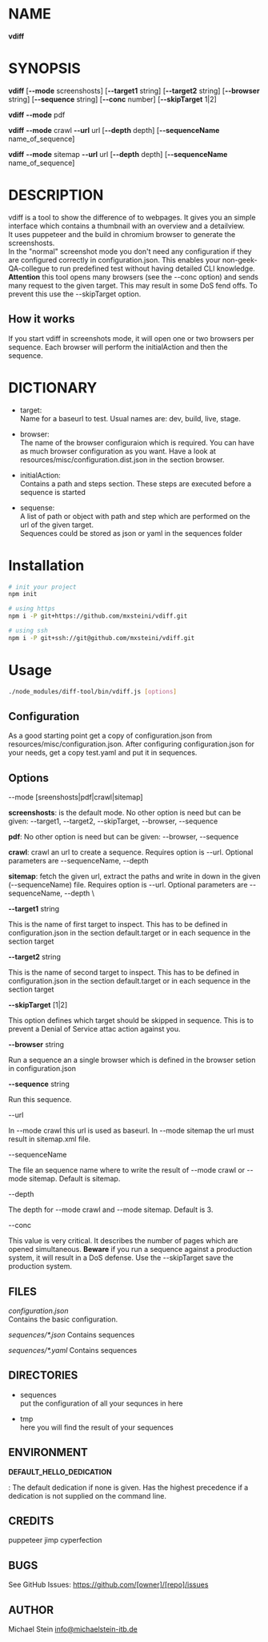 # NAME

**vdiff**

# SYNOPSIS

**vdiff** [**--mode** screenshosts] [**--target1** string] [**--target2** string] [**--browser** string] [**--sequence** string] [**--conc** number] [**--skipTarget** 1|2]

**vdiff** **--mode** pdf

**vdiff** **--mode** crawl **--url** url [**--depth** depth] [**--sequenceName** name_of_sequence]

**vdiff** **--mode** sitemap **--url** url [**--depth** depth] [**--sequenceName** name_of_sequence]

# DESCRIPTION

vdiff is a tool to show the difference of to webpages. It gives you an simple interface which contains a thumbnail with an overview and a detailview. \
It uses puppeteer and the build in chromium browser to generate the screenshosts. \
In the "normal" screenshot mode you don't need any configuration if they are configured correctly in configuration.json. This enables your non-geek-QA-collegue to run predefined test without having detailed CLI knowledge.\
**Attention** this tool opens many browsers (see the --conc option) and sends many request to the given target. This may result in some DoS fend offs. To prevent this use the --skipTarget option.

## How it works

If you start vdiff in screenshots mode, it will open one or two browsers per sequence. Each browser will perform the initialAction and then the sequence.

# DICTIONARY

* target: \
Name for a baseurl to test. Usual names are: dev, build, live, stage.
  
* browser: \
The name of the browser configuraion which is required. You can have as much browser configuration as you want. Have a look at resources/misc/configuration.dist.json in the section browser.

* initialAction: \
Contains a path and steps section. These steps are executed before a sequence is started

* sequense: \
A list of path or object with path and step which are performed on the url of the given target. \
  Sequences could be stored as json or yaml in the sequences folder


# Installation
```bash
# init your project
npm init

# using https
npm i -P git+https://github.com/mxsteini/vdiff.git

# using ssh
npm i -P git+ssh://git@github.com/mxsteini/vdiff.git
```

# Usage
```bash
./node_modules/diff-tool/bin/vdiff.js [options]
```

## Configuration
As a good starting point get a copy of configuration.json from resources/misc/configuration.json.
After configuring configuration.json for your needs, get a copy test.yaml and put it in sequences.

## Options

--mode [sreenshosts|pdf|crawl|sitemap]

**screenshosts**: is the default mode. No other option is need but can be given: --target1, --target2, --skipTarget, --browser, --sequence

**pdf**: No other option is need but can be given: --browser, --sequence

**crawl**: crawl an url to create a sequence. Requires option is --url. Optional parameters are --sequenceName, --depth

**sitemap**: fetch the given url, extract the paths and write in down in the given (--sequenceName) file. Requires option is --url. Optional parameters are --sequenceName, --depth \

**--target1** string

This is the name of first target to inspect. This has to be defined in configuration.json in the section default.target or in each sequence in the section target 

**--target2** string

This is the name of second target to inspect. This has to be defined in configuration.json in the section default.target or in each sequence in the section target

**--skipTarget** [1|2]

This option defines which target should be skipped in sequence. This is to prevent a Denial of Service attac action against you. 

**--browser** string

Run a sequence an a single browser which is defined in the browser setion in configuration.json 

**--sequence** string

Run this sequence.

--url

In --mode crawl this url is used as baseurl. In --mode sitemap the url must result in sitemap.xml file.

--sequenceName

The file an sequence name where to write the result of --mode crawl or --mode sitemap. Default is sitemap.

--depth

The depth for --mode crawl and --mode sitemap. Default is 3.

--conc

This value is very critical. It describes the number of pages which are opened simultaneous. **Beware** if you run a sequence against a production system, it will result in a DoS defense. Use the --skipTarget save the production system.

## FILES

*configuration.json*\
Contains the basic configuration. 

*sequences/\*.json*
Contains sequences

*sequences/\*.yaml*
Contains sequences

## DIRECTORIES

* sequences \
put the configuration of all your sequnces in here
  
* tmp \
here you will find the result of your sequences

## ENVIRONMENT

**DEFAULT_HELLO_DEDICATION**

:   The default dedication if none is given. Has the highest precedence
if a dedication is not supplied on the command line.

## CREDITS

puppeteer
jimp
cyperfection

## BUGS

See GitHub Issues: <https://github.com/[owner]/[repo]/issues>

## AUTHOR

Michael Stein <info@michaelstein-itb.de>

